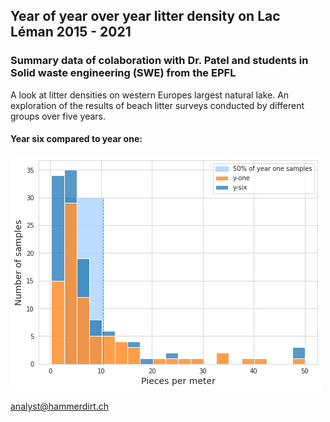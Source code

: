 ## Year of year over year litter density on Lac Léman 2015 - 2021

### Summary data of colaboration with Dr. Patel and students in Solid waste engineering (SWE) from the EPFL

A look at litter densities on western Europes largest natural lake. An exploration of the results of beach litter surveys conducted by different groups over five years.

#### Year six compared to year one:

![survey totals over time](/resources/figures/year_one_year_six.png)


analyst@hammerdirt.ch
